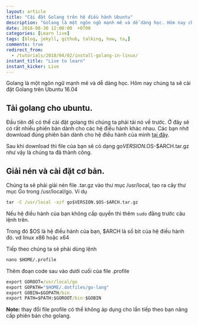 ```yaml
---
layout: article
title: "Cài đặt Golang trên hệ điều hành Ubuntu"
description: "Golang là một ngôn ngữ mạnh mẽ và dễ dàng học. Hôm nay chúng ta sẽ cài đặt Golang trên Ubuntu 16.04"
date: 2018-08-30 12:00:00  +0700
categories: [Learn live]
tags: [blog, jekyll, github, talking, how, to,]
comments: true
redirect_from:
  - /tutorials/2018/04/02/install-golang-in-linux/
instant_title: "Live to learn"
instant_kicker: Live
---
```


Golang là một ngôn ngữ mạnh mẽ và dễ dàng học. Hôm nay chúng ta sẽ cài đặt Golang trên Ubuntu 16.04

## Tải golang cho ubuntu.

Đầu tiên để có thể cài đặt golang thì chúng ta phải tải nó về trước.
Ở đây sẽ có rất nhiều phiên bản dành cho các hệ điều hành khác nhau. Các bạn nhớ download đúng phiên bản dành cho hệ điều hành của mình [tại đây](https://golang.org/dl/).

Sau khi download thì file của bạn sẽ có dạng go$VERSION.$OS-$ARCH.tar.gz như vậy là chúng ta đã thành công.

## Giải nén và cài đặt cơ bản.

Chúng ta sẽ phải giải nén file .tar.gz vào thư mục /usr/local, tạo ra cây thư mục Go trong /usr/local/go. Ví dụ

```cmd
tar -C /usr/local -xzf go$VERSION.$OS-$ARCH.tar.gz
```
Nếu hệ điều hành của bạn không cấp quyền thì thêm `sudo` đằng trước câu lệnh trên.

Trong đó $OS là hệ điều hành của bạn, $ARCH là số bit của hệ điều hành đó. vd linux x86 hoặc x64

Tiếp theo chúng ta sẽ phải dùng lệnh

```cmd
nano $HOME/.profile
```

Thêm đoạn code sau vào dưới cuối của file .profile

```cmd
export GOROOT=/usr/local/go
export GOPATH="$HOME/.dotfiles/go-lang"
export GOBIN=$GOPATH/bin
export PATH=$PATH:$GOROOT/bin:$GOBIN
```

**Note:** thay đổi file profile có thể không áp dụng cho lần tiếp theo bạn nâng cấp phiên bản cho golang.